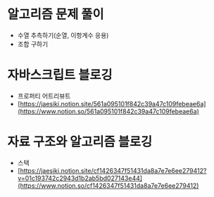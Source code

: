 # 알고리즘 문제 풀이

- 수열 추측하기(순열, 이항계수 응용)
- 조합 구하기

# 자바스크립트 블로깅

- 프로퍼티 어트리뷰트
- [https://jaesiki.notion.site/561a095101f842c39a47c109febeae6a](https://www.notion.so/561a095101f842c39a47c109febeae6a)

# 자료 구조와 알고리즘 블로깅

- 스택
- [https://jaesiki.notion.site/cf1426347f51431da8a7e7e6ee279412?v=01c193742c2943d1b2ab5bd027143e44](https://www.notion.so/cf1426347f51431da8a7e7e6ee279412)
